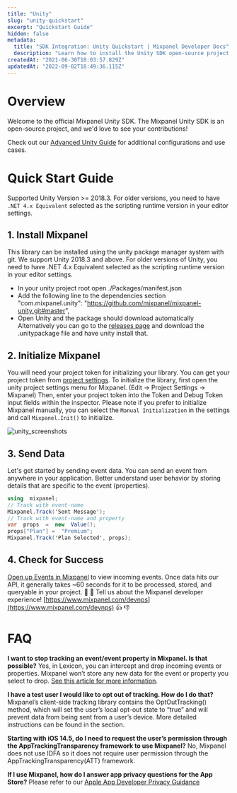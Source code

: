 ```yaml
---
title: "Unity"
slug: "unity-quickstart"
excerpt: "Quickstart Guide"
hidden: false
metadata: 
  title: "SDK Integration: Unity Quickstart | Mixpanel Developer Docs"
  description: "Learn how to install the Unity SDK open-source project. Our documentation will insure you're successful from installing Mixpanel to sending data."
createdAt: "2021-06-30T18:03:57.829Z"
updatedAt: "2022-09-02T18:49:36.115Z"
---
```

# Overview
Welcome to the official Mixpanel Unity SDK. The Mixpanel Unity SDK is an open-source project, and we'd love to see your contributions!

Check out our [Advanced Unity Guide](doc:unity) for additional configurations and use cases.

# Quick Start Guide
Supported Unity Version >= 2018.3. For older versions, you need to have `.NET 4.x Equivalent` selected as the scripting runtime version in your editor settings.
## 1. Install Mixpanel
This library can be installed using the unity package manager system with git. We support Unity 2018.3 and above. For older versions of Unity, you need to have .NET 4.x Equivalent selected as the scripting runtime version in your editor settings.

* In your unity project root open ./Packages/manifest.json
* Add the following line to the dependencies section "com.mixpanel.unity": "https://github.com/mixpanel/mixpanel-unity.git#master",
* Open Unity and the package should download automatically
Alternatively you can go to the [releases page](https://github.com/mixpanel/mixpanel-unity/releases) and download the .unitypackage file and have unity install that.
## 2. Initialize Mixpanel
You will need your project token for initializing your library. You can get your project token from [project settings](https://mixpanel.com/settings/project).
To initialize the library, first open the unity project settings menu for Mixpanel. (Edit -> Project Settings -> Mixpanel) Then, enter your project token into the Token and Debug Token input fields within the inspector. Please note if you prefer to initialize Mixpanel manually, you can select the `Manual Initialization` in the settings and call `Mixpanel.Init()` to initialize.

![unity_screenshots](https://user-images.githubusercontent.com/36679208/152408022-62440f50-04c7-4ff3-b331-02d3d3122c9e.jpg)

## 3. Send Data
Let's get started by sending event data. You can send an event from anywhere in your application. Better understand user behavior by storing details that are specific to the event (properties). 
```csharp
using  mixpanel;
// Track with event-name
Mixpanel.Track('Sent Message');
// Track with event-name and property
var  props  =  new  Value();  
props["Plan"] =  "Premium";
Mixpanel.Track('Plan Selected', props);
```

## 4. Check for Success
[Open up Events in Mixpanel](http://mixpanel.com/report/events)  to view incoming events.
Once data hits our API, it generally takes ~60 seconds for it to be processed, stored, and queryable in your project.
 👋  👋     Tell us about the Mixpanel developer experience! [https://www.mixpanel.com/devnps](https://www.mixpanel.com/devnps) 👍  👎

# FAQ
**I want to stop tracking an event/event property in Mixpanel. Is that possible?**
Yes, in Lexicon, you can intercept and drop incoming events or properties. Mixpanel won’t store any new data for the event or property you select to drop.  [See this article for more information](https://help.mixpanel.com/hc/en-us/articles/360001307806#dropping-events-and-properties).

**I have a test user I would like to opt out of tracking. How do I do that?**
Mixpanel’s client-side tracking library contains the  OptOutTracking() method, which will set the user’s local opt-out state to “true” and will prevent data from being sent from a user’s device. More detailed instructions can be found in the section.

**Starting with iOS 14.5, do I need to request the user’s permission through the AppTrackingTransparency framework to use Mixpanel?**
No, Mixpanel does not use IDFA so it does not require user permission through the AppTrackingTransparency(ATT) framework.

**If I use Mixpanel, how do I answer app privacy questions for the App Store?**
Please refer to our  [Apple App Developer Privacy Guidance](https://mixpanel.com/legal/app-store-privacy-details/)